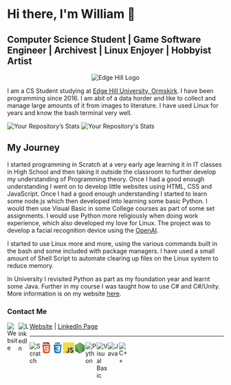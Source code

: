 Hi there, I'm William 👋
======

## Computer Science Student | Game Software Engineer | Archivest | Linux Enjoyer | Hobbyist Artist  
<center><img alt="Edge Hill Logo" width="52px" src="https://dentonarnold-ehu.netlify.app/images/ehu-logo.png"/></center>

I am a CS Student studying at [Edge Hill University, Ormskirk](https://www.edgehill.ac.uk/).
I have been programming since 2016. I am abit of a data horder and like to collect and manage large amounts of it from images to literature. I have used Linux for years and know the bash terminal very well.

![Your Repository’s Stats](https://github-readme-stats.vercel.app/api?username=WilliamGeo&show_icons=true)
![Your Repository's Stats](https://github-readme-stats.vercel.app/api/top-langs/?username=WilliamGeo&theme=blue-green)

## My Journey
I started programming in Scratch at a very early age learning it in IT classes in High School and then taking it outside the classroom to further develop my understanding of Programming theory. Once I had a good enough understanding I went on to develop little websites using HTML, CSS and JavaScript. Once I had a good enough understanding I started to learn some node.js which then developed into learning some basic Python. I would then use Visual Basic in some College courses as part of some set assignments. I would use Python more religiously when doing work experience, which also developed my love for Linux. The project was to develop a facial recognition device using the [OpenAI](https://github.com/opencv/opencv).  

I started to use Linux more and more, using the various commands built in the bash and some included with package managers. I have used a small amount of Shell Script to automate clearing up files on the Linux system to reduce memory.  

In University I revisited Python as part as my foundation year and learnt some Java. Further in my course I was taught how to use C# and C#/Unity. More information is on my website [here]().

### Contact Me

<img align="left" alt="Website" width="26px" src="https://upload.wikimedia.org/wikipedia/commons/c/c4/Globe_icon.svg" /> [Website](https://www.WilliamGeo.github.io) | 
<img align="left" alt="LinkedIn" width="26px" src="https://cdn-icons-png.flaticon.com/512/174/174857.png" /> [LinkedIn Page](https://www.linkedin.com/in/williamgeo1/) 

------

<img align="left" alt="Scratch" width="26px" src="https://test.scratch-wiki.info/w/images/f/f9/Scratch_Cat.png" />
<img align="left" alt="HTML5" width="26px" src="https://raw.githubusercontent.com/github/explore/80688e429a7d4ef2fca1e82350fe8e3517d3494d/topics/html/html.png" />
<img align="left" alt="CSS3" width="26px" src="https://raw.githubusercontent.com/github/explore/80688e429a7d4ef2fca1e82350fe8e3517d3494d/topics/css/css.png" />
<img align="left" alt="JavaScript" width="26px" src="https://raw.githubusercontent.com/github/explore/80688e429a7d4ef2fca1e82350fe8e3517d3494d/topics/javascript/javascript.png" />
<img align="left" alt="Node.js" width="26px" src="https://raw.githubusercontent.com/github/explore/80688e429a7d4ef2fca1e82350fe8e3517d3494d/topics/nodejs/nodejs.png" />
<img align="left" alt="Python" width="26px" src="https://cdn3.iconfinder.com/data/icons/logos-and-brands-adobe/512/267_Python-512.png" />
<img align="left" alt="Visual Basic" width="26px" src="https://upload.wikimedia.org/wikipedia/commons/thumb/4/40/VB.NET_Logo.svg/1200px-VB.NET_Logo.svg.png" />
<img align="left" alt="Java" width="26px" src="https://img.icons8.com/color/452/java-coffee-cup-logo--v1.png" />
<img align="left" alt="C++" width="26px" src="https://user-images.githubusercontent.com/42747200/46140125-da084900-c26d-11e8-8ea7-c45ae6306309.png" />
<br>
